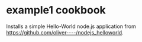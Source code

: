 example1 cookbook
=================


Installs a simple Hello-World node.js application from https://github.com/oliver----/nodejs_helloworld.
